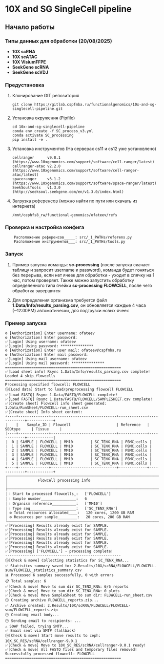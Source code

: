 # 10X and SG SingleCell pipeline

## Начало работы

### Типы данных для обработки (20/08/2025)

-  **10X scRNA**
-  **10X scATAC**
-  **10X VisiumFFPE**
-  **SeekGene scRNA**
-  **SeekGene scVDJ**

### Предустановка

1.  Клонирование GIT репозитория

        git clone https://gitlab.cspfmba.ru/functionalgenomics/10x-and-sg-singlecell-pipeline.git

2.  Установка окружения (Pipfile)

        cd 10x-and-sg-singlecell-pipeline
        conda env create -f SC_process_v3.yml
        conda activate SC_processing
        pip install -e .

3.  Установка инструментов (На серверах cs11 и cs12 уже установлено)

        cellranger      v9.0.1  (https://www.10xgenomics.com/support/software/cell-ranger/latest)
        cellranger-atac v2.2.0  (https://www.10xgenomics.com/support/software/cell-ranger-atac/latest)
        spaceranger     v3.1.2  (https://www.10xgenomics.com/support/software/space-ranger/latest)
        SeekSoulTools   v1.3.0  (http://seeksoul.seekgene.com/en/v1.3.0/index.html)

4.  Загрузка референсов (можно найти по пути или скачать из интернета)

        /mnt/cephfs8_rw/functional-genomics/ofateev/refs

### Проверка и настройка конфига

        Расположение референсов_____: src/_1_PATHs/referens.py
        Расположение инструментов___: src/_1_PATHs/tools.py


### Запуск

1. Пример запуска команды: **sc-processing** (после запуска скачает таблицу и запросит username и password), команда будет гоняться без перерыва, если нет ячеек для обработки - уходит в спячку на 1 час, потом проверяет. 
Также можно запустить обработку определенного типа ячейки **sc-processing** **FLOWCELL**, после чего обработка завершится

2. Для определения организма требуется файл **1.Data/Info/results_parsing.csv**, он обновляется каждые 4 часа (~12:00PM) автоматически, для подгрузки новых ячеек


### Пример запуска
```
⚙️ [Authorization] Enter username: ofateev
⚙️ [Authorization] Enter password:
✅[Login] Using username: ofateev
✅[Login] Using password: ***************
⚙️ [Authorization] Enter user mail: ofateev@cspfmba.ru
⚙️ [Authorization] Enter mail password:
✅[Login] Using mail username: ofateev
✅[Login] Using mail password: ***************
=====================================================
✅[Load sheet info] Rsync 1.Data/Info/results_parsing.csv complete!
Loaded 4 skip_flowcells
=====================================================
Processing specified flowcell: FLOWCELL
🕒[Load data] Start to load/preprocessing flowcell FLOWCELL
✅[Load FASTQ] Rsync 1.Data/FASTQ/FLOWCELL complete!
✅[Load FASTQ] Rsync 1.Data/FASTQ/FLOWCELL/SAMPLESHEET.csv complete!
✅[Create sheet] Flowcell info sheet generated: 1.Data/RunSheet/FLOWCELL-run_sheet.csv
✅[Create sheet] Info sheet content:
+----+--------------+------------------------------+-------------+-------------+------------+
|    |    Sample_ID | Flowcell                     | Reference   | SEQtype     | Tissue     |
|----+--------------+------------------------------+-------------+-------------+------------|
|  0 | SAMPLE | FLOWCELL | MM10        | SC_TENX_RNA | PBMC;cells |
|  1 | SAMPLE | FLOWCELL | MM10        | SC_TENX_RNA | PBMC;cells |
|  2 | SAMPLE | FLOWCELL | MM10        | SC_TENX_RNA | PBMC;cells |
|  3 | SAMPLE | FLOWCELL | MM10        | SC_TENX_RNA | PBMC;cells |
|  4 | SAMPLE | FLOWCELL | MM10        | SC_TENX_RNA | PBMC;cells |
|  5 | SAMPLE | FLOWCELL | MM10        | SC_TENX_RNA | PBMC;cells |
+----+--------------+------------------------------+-------------+-------------+------------+
┌────────────────────────────────────────────────────────────────────────────────────────────────┐
│              Flowcell processing info                                                          │
├────────────────────────────────────────────────────────────────────────────────────────────────┤
│ ℹ️ Start to processed flowcells_:   ['FLOWCELL']
│ ℹ️ Sample number________________:   6
│ ℹ️ Organism reference___________:   ['MM10']
│ ℹ️ Type seq_____________________:   ['SC_TENX_RNA']
│ ⚙️ Total resources allocated____:   120 cores, 1200 GB RAM
│ ⚙️ Resources per sample_________:   20 cores, 200 GB RAM
└────────────────────────────────────────────────────────────────────────────────────────────────┘
✅[Processing] Results already exist for SAMPLE.
✅[Processing] Results already exist for SAMPLE.
✅[Processing] Results already exist for SAMPLE.
✅[Processing] Results already exist for SAMPLE.
✅[Processing] Results already exist for SAMPLE.
✅[Processing] Results already exist for SAMPLE.
✅[Processing] ['FLOWCELL'] - processing complete!
-----------------------------------------------------
🕒[Check & move] Collecting statistics for SC_TENX_RNA...
✅ Statistics summary saved to: 2.Results/10X/scRNA/FLOWCELL/FLOWCELL-sum/FLOWCELL_statistics_summary.csv
📊 Processed 6 samples successfully, 0 with errors
📋 Total samples: 6
✅[Check & move] Move to sum dir SC_TENX_RNA: 6/6 reports
✅[Check & move] Move to sum dir SC_TENX_RNA: 0 plots
✅[Check & move] Move SampleSheet to sum dir: FLOWCELL-run_sheet.csv
🕒 Creating archive FLOWCELL_reports.zip...
✅ Archive created: 2.Results/10X/scRNA/FLOWCELL/FLOWCELL-sum/FLOWCELL_reports.zip
🕒 Creating email body...
🕒 Sending email to recipients: ...
⚠️ SOAP failed, trying SMTP...
✅ Email sent via SMTP (fallback)
🕒[Check & move] Start move results to ceph: 10X_SC_RES/scRNA/cellranger-9.0.1
✅[Check & move] Move to 10X_SC_RES/scRNA/cellranger-9.0.1 ready!
✅[Check & move] All FASTQ files and temporary files removed!
Successfully processed flowcell: FLOWCELL
=====================================================
```